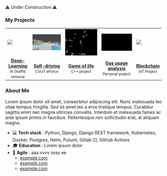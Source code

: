 ⚠️ Under Construction ⚠️

### My Projects

<table>
<tr><td><img src="gra.gif"></td><td><img src="car.gif"></td><td><img src="gol.gif"></td><td><img src="gas.gif"></td><td><img src="bird.gif"></td></tr>
<tr>
	<td align="center"><a href="https://github.com/pavelkraleu/deepclean"><b>Deep-Learning</b></a><br><small>AI Graffiti removal</small></td>
	<td align="center"><a href="https://eforce.cvut.cz/en/driverless/"><b>Self-driving</b></a><br><small>CVUT eForce</small></td>
	<td align="center"><a href="#"><b>Game of life</b></a><br><small>C++ project</small></td>
	<td align="center"><a href="https://github.com/pavelkraleu/boiling-water"><b>Gas usage analysis</b></a><br><small>Personal project</small></td>
	<td align="center"><a href="https://github.com/pavelkraleu/birdy-main"><b>Blockchain</b></a><br><small>IoT Project</small></td>
</tr>
</table>

### About Me

Lorem ipsum dolor sit amet, consectetur adipiscing elit. Nunc malesuada leo vitae tempus fringilla. Sed sit amet leo a eros tristique tempus. Curabitur sagittis enim nec magna ultricies convallis. Interdum et malesuada fames ac ante ipsum primis in faucibus. Pellentesque non sollicitudin erat, at aliquam magna.

- 💻 **Tech stack** : Python, Django, Django REST framework, Kubernetes, Docker, Postgres, Helm, Pulumi, Gitlab CI, Github Actions
- 🎓 **Education** : Lorem ipsum dolor
- 🚀 **Agile** : aaa vvvv ssss ee
	- [example.com](#) 
	- [example.com](#) 
	- [example.com](#) 
